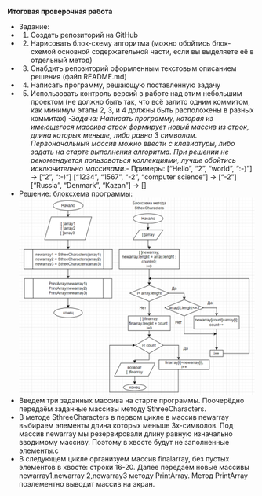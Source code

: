 **Итоговая проверочная работа**
* Задание:
* 1. Создать репозиторий на GitHub
* 2. Нарисовать блок-схему алгоритма (можно обойтись блок-схемой основной содержательной части, если вы выделяете её в отдельный метод)
* 3. Снабдить репозиторий оформленным текстовым описанием решения (файл README.md)
* 4. Написать программу, решающую поставленную задачу
* 5. Использовать контроль версий в работе над этим небольшим проектом (не должно быть так, что всё залито одним коммитом, как минимум этапы 2, 3, и 4 должны быть расположены в разных коммитах)
*-Задача: Написать программу, которая из имеющегося массива строк формирует новый массив из строк, длина которых меньше, либо равна 3 символам. Первоначальный массив можно ввести с клавиатуры, либо задать на старте выполнения алгоритма. При решении не рекомендуется пользоваться коллекциями, лучше обойтись исключительно массивами.-*
Примеры:
[“Hello”, “2”, “world”, “:-)”] → [“2”, “:-)”]
[“1234”, “1567”, “-2”, “computer science”] → [“-2”]
[“Russia”, “Denmark”, “Kazan”] → []
* Решение:
блоксхема программы:
![блоксхема](Блок-схема.PNG)
* Введем три заданных массива на старте программы.
Поочерёдно передаём заданные массивы методу SthreeСharacters.
* В методе SthreeСharacters в первом цикле 
в массив newarray выбираем элементы длина которых меньше
3х-символов. Под массив newarray мы резервировали длину равную изначально вводимому массиву. Поэтому в хвосте будут не заполненные элементы.с
* В следующем цикле организуем массив finalarray, без пустых элементов в хвосте: строки 16-20.
Далее передаём новые массивы newarray1,newarray 2,newarray3 методу PrintArray.
Метод  PrintArray поэлементно выводит массив на экран.